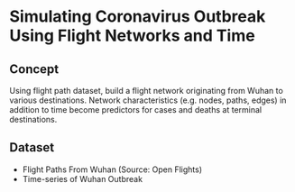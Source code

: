 # Simulating Coronavirus Outbreak Using Flight Networks and Time

## Concept

Using flight path dataset, build a flight network originating from Wuhan to various destinations. Network characteristics (e.g. nodes, paths, edges) in addition to time become predictors for cases and deaths at terminal destinations. 

## Dataset

* Flight Paths From Wuhan (Source: Open Flights)
* Time-series of Wuhan Outbreak